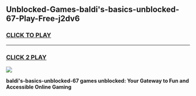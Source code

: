 
## Unblocked-Games-baldi's-basics-unblocked-67-Play-Free-j2dv6
<h3>
<a href="https://premium76.site?title=baldi's-basics-unblocked-67&ref=10A">CLICK TO PLAY</a></h3>
<hr>

<h3>
<a href="https://premium76.site?title=baldi's-basics-unblocked-67&ref=10A">CLICK 2 PLAY</a>
  
</h3>

<a href="https://premium76.site?title=baldi's-basics-unblocked-67&ref=10A"><img src="https://clearcache.store/games.png"></a>


**baldi's-basics-unblocked-67 games unblocked: Your Gateway to Fun and Accessible Online Gaming**
